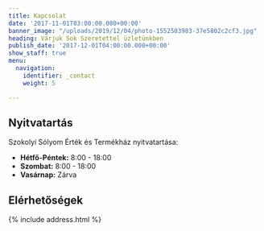 ```yaml
---
title: Kapcsolat
date: '2017-11-01T03:00:00.000+00:00'
banner_image: "/uploads/2019/12/04/photo-1552503983-37e5802c2cf3.jpg"
heading: Várjuk Sok Szeretettel üzletünkben
publish_date: '2017-12-01T04:00:00.000+00:00'
show_staff: true
menu:
  navigation:
    identifier: _contact
    weight: 5

---
```

## Nyitvatartás

Szokolyi Sólyom Érték és Termékház nyitvatartása:

* **Hétfő-Péntek:** 8:00 - 18:00
* **Szombat:** 8:00 - 18:00
* **Vasárnap:** Zárva

## Elérhetőségek

{% include address.html %}